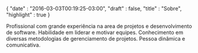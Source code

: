 {
  "date" : "2016-03-03T00:19:25-03:00",
  "draft" : false,
  "title" : "Sobre",
  "highlight" : true
}

Profissional com grande experiência na area de projetos e desenvolvimento de software. Habilidade em liderar e motivar equipes. Conhecimento em diversas metodologias de gerenciamento de projetos. Pessoa dinâmica e comunicativa.
